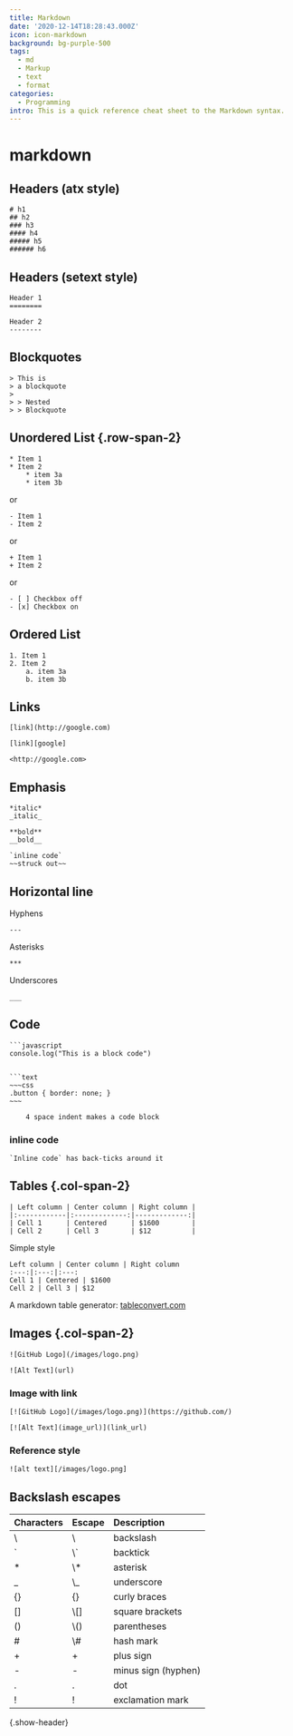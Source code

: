 ```yaml
---
title: Markdown
date: '2020-12-14T18:28:43.000Z'
icon: icon-markdown
background: bg-purple-500
tags:
  - md
  - Markup
  - text
  - format
categories:
  - Programming
intro: This is a quick reference cheat sheet to the Markdown syntax.
---
```


# markdown

## Headers \(atx style\)

```text
# h1
## h2
### h3
#### h4
##### h5
###### h6
```

## Headers \(setext style\)

```text
Header 1
========
```

```text
Header 2
--------
```

## Blockquotes

```text
> This is
> a blockquote
>
> > Nested
> > Blockquote
```

## Unordered List {.row-span-2}

```text
* Item 1
* Item 2
    * item 3a
    * item 3b
```

or

```text
- Item 1
- Item 2
```

or

```text
+ Item 1
+ Item 2
```

or

```text
- [ ] Checkbox off
- [x] Checkbox on
```

## Ordered List

```text
1. Item 1
2. Item 2
    a. item 3a
    b. item 3b
```

## Links

```text
[link](http://google.com)
```

```text
[link][google]
```

```text
<http://google.com>
```

## Emphasis

```text
*italic*
_italic_
```

```text
**bold**
__bold__
```

```text
`inline code`
~~struck out~~
```

## Horizontal line

Hyphens

```text
---
```

Asterisks

```text
***
```

Underscores

```text
___
```

## Code

```text
```javascript
console.log("This is a block code")
```
```

```text
~~~css
.button { border: none; }
~~~
```

```text
    4 space indent makes a code block
```

### inline code

```text
`Inline code` has back-ticks around it
```

## Tables {.col-span-2}

```text
| Left column | Center column | Right column |
|:------------|:-------------:|-------------:|
| Cell 1      | Centered      | $1600        |
| Cell 2      | Cell 3        | $12          |
```

Simple style

```text
Left column | Center column | Right column 
:---:|:---:|:---:
Cell 1 | Centered | $1600 
Cell 2 | Cell 3 | $12
```

A markdown table generator: [tableconvert.com](https://tableconvert.com/)

## Images {.col-span-2}

```text
![GitHub Logo](/images/logo.png)

![Alt Text](url)
```

### Image with link

```text
[![GitHub Logo](/images/logo.png)](https://github.com/)

[![Alt Text](image_url)](link_url)
```

### Reference style

```text
![alt text][/images/logo.png]
```

## Backslash escapes

| Characters | Escape | Description |
| :--- | :--- | :--- |
| \ | \\ | backslash |
| \` | \\` | backtick |
| \* | \\* | asterisk |
| \_ | \\_ | underscore |
| {} | \{} | curly braces |
| \[\] | \\[\] | square brackets |
| \(\) | \\(\) | parentheses |
| \# | \\# | hash mark |
| + | \+ | plus sign |
| - | \- | minus sign \(hyphen\) |
| . | \. | dot |
| ! | \! | exclamation mark |

{.show-header}

